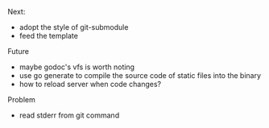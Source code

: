 
Next:
- adopt the style of git-submodule
- feed the template

Future
- maybe godoc's vfs is worth noting
- use go generate to compile the source code of static files into the binary
- how to reload server when code changes?

Problem
- read stderr from git command
